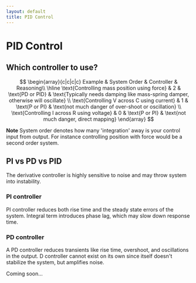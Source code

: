 ```yaml
---
layout: default
title: PID Control
---
```


# PID Control

## Which controller to use?
$$
\begin{array}{c|c|c|c}
Example & System Order & Controller & Reasoning\\
\hline
\text{Controlling mass position using force} & 2 & \text{PD or PID} & \text{Typically needs damping like mass-spring damper, otherwise will oscillate} \\
\text{Controlling V across C using current} & 1 & \text{P or PI} & \text{not much danger of over-shoot or oscillation}  \\
\text{Controlling I across R using voltage} & 0 & \text{P or PI} & \text{not much danger, direct mapping}
\end{array}
$$

**Note** System order denotes how many 'integration' away is your control input from output. For instance controlling position with force would be a second order system.
## PI vs PD vs PID
The derivative controller is highly sensitive to noise and may throw system into instability.

### PI controller
PI controller reduces both rise time and the steady state errors of the system. Integral term introduces phase lag, which may slow down response time.

### PD controller
A PD controller reduces transients like rise time, overshoot, and oscillations in the output. D controller cannot exist on its own since itself doesn't stabilize the system, but amplifies noise.

Coming soon...
